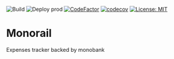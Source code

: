 ![Build](https://github.com/melalex/monorail/workflows/Build/badge.svg)
![Deploy prod](https://github.com/melalex/monorail/workflows/Deploy+prod/badge.svg)
[![CodeFactor](https://www.codefactor.io/repository/github/melalex/monorail/badge)](https://www.codefactor.io/repository/github/melalex/monorail)
[![codecov](https://codecov.io/gh/melalex/monorail/branch/master/graph/badge.svg)](https://codecov.io/gh/melalex/monorail)
[![License: MIT](https://img.shields.io/badge/License-MIT-yellow.svg)](https://opensource.org/licenses/MIT)

# Monorail
Expenses tracker backed by monobank
